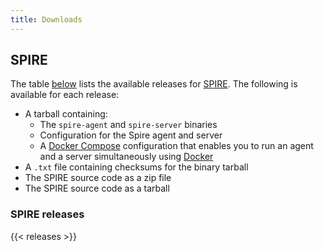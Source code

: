 ```yaml
---
title: Downloads
---
```


## SPIRE

The table [below](#spire-releases) lists the available releases for [SPIRE](/spire). The following is available for each release:

* A tarball containing:
  * The `spire-agent` and `spire-server` binaries
  * Configuration for the Spire agent and server
  * A [Docker Compose](https://docs.docker.com/compose) configuration that enables you to run an agent and a server simultaneously using [Docker](https://docker.com)
* A `.txt` file containing checksums for the binary tarball
* The SPIRE source code as a zip file
* The SPIRE source code as a tarball

### SPIRE releases

{{< releases >}}
